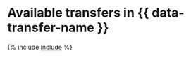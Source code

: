 # Available transfers in {{ data-transfer-name }}

{% include [include](../_includes/data-transfer/connectivity-marix.md) %}